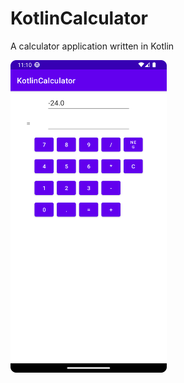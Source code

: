 # KotlinCalculator
A calculator application written in Kotlin

<img src="KotlinCalculator Screenshot.png" width="250" height="500">

